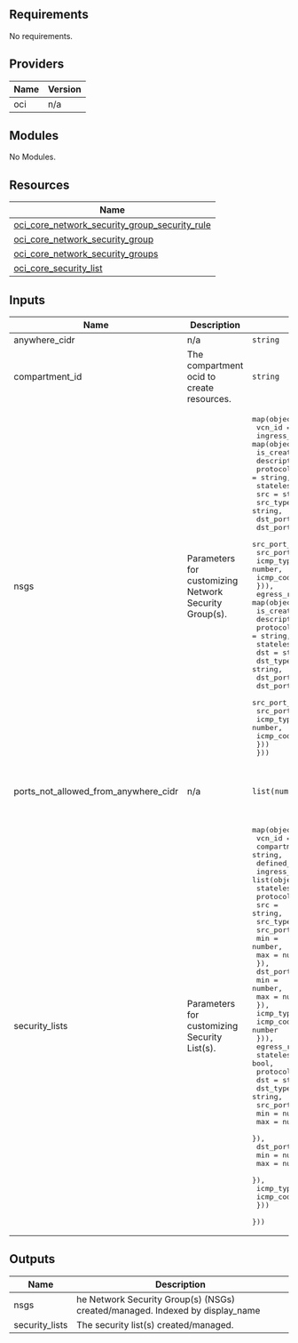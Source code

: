 ## Requirements

No requirements.

## Providers

| Name | Version |
|------|---------|
| oci | n/a |

## Modules

No Modules.

## Resources

| Name |
|------|
| [oci_core_network_security_group_security_rule](https://registry.terraform.io/providers/hashicorp/oci/latest/docs/resources/core_network_security_group_security_rule) |
| [oci_core_network_security_group](https://registry.terraform.io/providers/hashicorp/oci/latest/docs/resources/core_network_security_group) |
| [oci_core_network_security_groups](https://registry.terraform.io/providers/hashicorp/oci/latest/docs/data-sources/core_network_security_groups) |
| [oci_core_security_list](https://registry.terraform.io/providers/hashicorp/oci/latest/docs/resources/core_security_list) |

## Inputs

| Name | Description | Type | Default | Required |
|------|-------------|------|---------|:--------:|
| anywhere\_cidr | n/a | `string` | `"0.0.0.0/0"` | no |
| compartment\_id | The compartment ocid to create resources. | `string` | n/a | yes |
| nsgs | Parameters for customizing Network Security Group(s). | <pre>map(object({<br>    vcn_id        = string,<br>    ingress_rules = map(object({<br>      is_create    = bool<br>      description  = string<br>      protocol     = string,<br>      stateless    = bool,<br>      src          = string,<br>      src_type     = string,<br>      dst_port_min = number,<br>      dst_port_max = number,<br>      src_port_min = number,<br>      src_port_max = number,<br>      icmp_type    = number,<br>      icmp_code    = number<br>    })),<br>    egress_rules = map(object({<br>      is_create    = bool<br>      description  = string<br>      protocol     = string,<br>      stateless    = bool,<br>      dst          = string,<br>      dst_type     = string,<br>      dst_port_min = number,<br>      dst_port_max = number,<br>      src_port_min = number,<br>      src_port_max = number,<br>      icmp_type    = number,<br>      icmp_code    = number<br>    }))<br>  }))</pre> | `{}` | no |
| ports\_not\_allowed\_from\_anywhere\_cidr | n/a | `list(number)` | <pre>[<br>  22,<br>  3389<br>]</pre> | no |
| security\_lists | Parameters for customizing Security List(s). | <pre>map(object({<br>    vcn_id          = string,<br>    compartment_id  = string,<br>    defined_tags    = map(string),<br>    ingress_rules   = list(object({<br>      stateless     = bool,<br>      protocol      = string,<br>      src           = string,<br>      src_type      = string,<br>      src_port      = object({<br>        min         = number,<br>        max         = number<br>      }),<br>      dst_port      = object({<br>        min         = number,<br>        max         = number<br>      }),<br>      icmp_type     = number,<br>      icmp_code     = number<br>    })),<br>    egress_rules    = list(object({<br>      stateless     = bool,<br>      protocol      = string,<br>      dst           = string,<br>      dst_type      = string,<br>      src_port      = object({<br>        min         = number,<br>        max         = number<br>      }),<br>      dst_port      = object({<br>        min         = number,<br>        max         = number<br>      }),<br>      icmp_type     = number,<br>      icmp_code     = number<br>    }))<br>  }))</pre> | `{}` | no |

## Outputs

| Name | Description |
|------|-------------|
| nsgs | he Network Security Group(s) (NSGs) created/managed. Indexed by display\_name |
| security\_lists | The security list(s) created/managed. |
